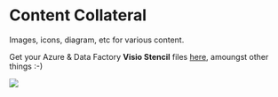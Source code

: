 # Content Collateral
Images, icons, diagram, etc for various content.

Get your Azure & Data Factory __Visio Stencil__ files [here](https://github.com/New-Era-Technology-AU/AzureVisioStencils/tree/master/Visio%20Stencils), amoungst other things :-)

[ ![](https://github.com/mrpaulandrew/ContentCollateral/blob/master/Visio%20Stencils/Icons%20Pic.png) ](https://github.com/mrpaulandrew/ContentCollateral/blob/master/Visio%20Stencils/Icons%20Pic.png)
